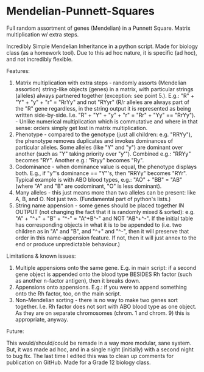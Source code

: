 # Mendelian-Punnett-Squares
Full random assortment of genes (Mendelian) in a Punnett Square. Matrix multiplication w/ extra steps.

Incredibly Simple Mendelian Inheritance in a python script. Made for biology class (as a homework tool). Due to this ad hoc nature, it is specific (ad hoc), and not incredibly flexible.

Features:
  1. Matrix multiplication with extra steps - randomly assorts (Mendelian assortion) string-like objects (genes) in a matrix, with particular strings (alleles) always partnered together (exception: see point 5.). E.g.: "R" + "Y" + "y" + "r" = "RrYy" and not "RYyr" (R/r alleles are always part of the "R" gene regardless, in the string output it is represented as being written side-by-side. I.e. "R" + "Y" + "y" + "r" = "Rr" + "Yy" == "RrYy"). - Unlike numerical multiplication which is commutative and where in that sense: orders simply get lost in matrix multiplication.
  2. Phenotype - compared to the genotype (just all children: e.g. "RRYy"), the phenotype removes duplicates and invokes dominances of particular alleles. Some alleles (like "Y" and "y") are dominant over another (such as "Y" taking priority over "y'"). Combined e.g.: "RRYy" becomes "RY". Another e.g.: "Rryy" becomes "Ry".
  3. Codominance - when dominance value is equal, the phenotype displays both. E.g., if "y"'s dominance == "Y"'s, then "RRYy" becomes "RYr". Typical example is with ABO blood types, e.g.: "AO" + "BB" = "AB" (where "A" and "B" are codominant, "O" is less dominant).
  4. Many alleles - this just means more than two alleles can be present: like A, B, and O. Not just two. (Fundamental part of python's lists.)
  5. String name appension - some genes should be placed together IN OUTPUT (not changing the fact that it is randomly mixed & sorted): e.g. "A" + "^+" + "B" + "^-" = "A^+B^-" and NOT "AB^+^-". If the initial table has corresponding objects in what it is to be appended to (i.e. two children as in "A" and "B", and "^+" and "^-", then it will preserve that order in this name-appension feature. If not, then it will just annex to the end or produce unpredictable behaviour.)

Limitations & known issues:
  1. Multiple appensions onto the same gene. E.g. in main script: if a second gene object is appended onto the blood type BESIDES Rh factor (such as another n-factor antigen), then it breaks down.
  2. Appensions onto appensions. E.g.: if you were to append something onto the Rh factor, too, on the main script.
  3. Non-Mendelian sorting - there is no way to make two genes sort together. I.e. Rh factor does not sort with ABO blood type as one object. As they are on separate chromosomes (chrom. 1 and chrom. 9) this is appropriate, anyway.

Future:

This would/should/could be remade in a way more modular, sane system. But, it was made ad hoc, and in a single night (initially) with a second night to bug fix. The last time I edited this was to clean up comments for publication on GitHub. Made for a Grade 12 biology class.
